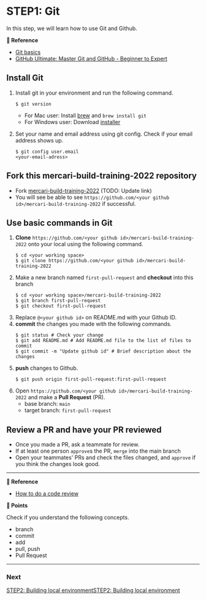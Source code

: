 # STEP1: Git

In this step, we will learn how to use Git and Github.

**:book: Reference**
* [Git basics](https://www.atlassian.com/git)
* [GitHub Ultimate: Master Git and GitHub - Beginner to Expert](https://www.udemy.com/course/github-ultimate/)

## Install Git
1. Install git in your environment and run the following command.
   ```shell
   $ git version
   ```
   
   * For Mac user: Install [brew](https://brew.sh/index) and `brew install git`
   * For Windows user: Download [installer](https://gitforwindows.org/)
   
2. Set your name and email address using git config. Check if your email address shows up.
   ```shell
   $ git config user.email
   <your-email-adress>
   ```

## Fork this **mercari-build-training-2022** repository

* Fork [mercari-build-training-2022](https://github.com/mercari-build/mercari-build-training-2022) (TODO: Update link)
* You will see be able to see `https://github.com/<your github id>/mercari-build-training-2022` if successful.

## Use basic commands in Git

1. **Clone** `https://github.com/<your github id>/mercari-build-training-2022` onto your local using the following command.
   ```shell
   $ cd <your working space>
   $ git clone https://github.com/<your github id>/mercari-build-training-2022
   ```
2. Make a new branch named `first-pull-request` and **checkout** into this branch
   ```shell
   $ cd <your working space>/mercari-build-training-2022
   $ git branch first-pull-request
   $ git checkout first-pull-request
   ```
3. Replace `@<your github id>` on README.md with your Github ID.
4. **commit** the changes you made with the following commands.
   ```shell
   $ git status # Check your change
   $ git add README.md # Add README.md file to the list of files to commit
   $ git commit -m "Update github id" # Brief description about the changes
   ```
5. **push** changes to Github.
   ```shell
   $ git push origin first-pull-request:first-pull-request
   ```
6. Open `https://github.com/<your github id>/mercari-build-training-2022` and make a **Pull Request** (PR).
    - base branch: `main`
    - target branch: `first-pull-request`

## Review a PR and have your PR reviewed
- Once you made a PR, ask a teammate for review.
- If at least one person `approve`s the PR, `merge` into the main branch
- Open your teammates' PRs and check the files changed, and `approve` if you think the changes look good.
---

**:book: Reference**
- [How to do a code review](https://google.github.io/eng-practices/review/reviewer/)


**:beginner: Points**

Check if you understand the following concepts.

- branch
- commit
- add
- pull, push
- Pull Request

---

### Next

[STEP2: Building local environmentSTEP2: Building local environment](document/step2.en.md)